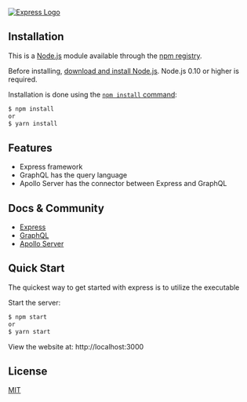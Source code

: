 [![Express Logo](https://i.imgur.com/HSkG8NZ.png)](https://github.com/IgorCosta93/express-graphql)

## Installation

This is a [Node.js](https://nodejs.org/en/) module available through the
[npm registry](https://www.npmjs.com/).

Before installing, [download and install Node.js](https://nodejs.org/en/download/).
Node.js 0.10 or higher is required.

Installation is done using the
[`npm install` command](https://docs.npmjs.com/getting-started/installing-npm-packages-locally):

```bash
$ npm install
or
$ yarn install
```

## Features

  * Express framework
  * GraphQL has the query language
  * Apollo Server has the connector between Express and GraphQL

## Docs & Community

  * [Express](https://github.com/expressjs/express)
  * [GraphQL](https://github.com/graphql/graphql-js)
  * [Apollo Server](https://github.com/apollographql/apollo-server/tree/master/packages/apollo-server-express)

## Quick Start

  The quickest way to get started with express is to utilize the executable

  Start the server:

```bash
$ npm start
or
$ yarn start
```

  View the website at: http://localhost:3000

## License

  [MIT](LICENSE)
